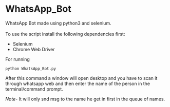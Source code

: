 # WhatsApp_Bot
WhatsApp Bot made using python3 and selenium.<br><br>
To use the script install the following dependencies first:
<ul>
<li>Selenium</li>
<li>Chrome Web Driver</li>
</ul>

For running 
```
python WhatsApp_Bot.py
```

After this command a window will open desktop and you have to scan it through whatsapp web 
and then enter the name of the person in the terminal/command prompt.

*Note*- It will only snd msg to the name he get in first in the queue of names.

